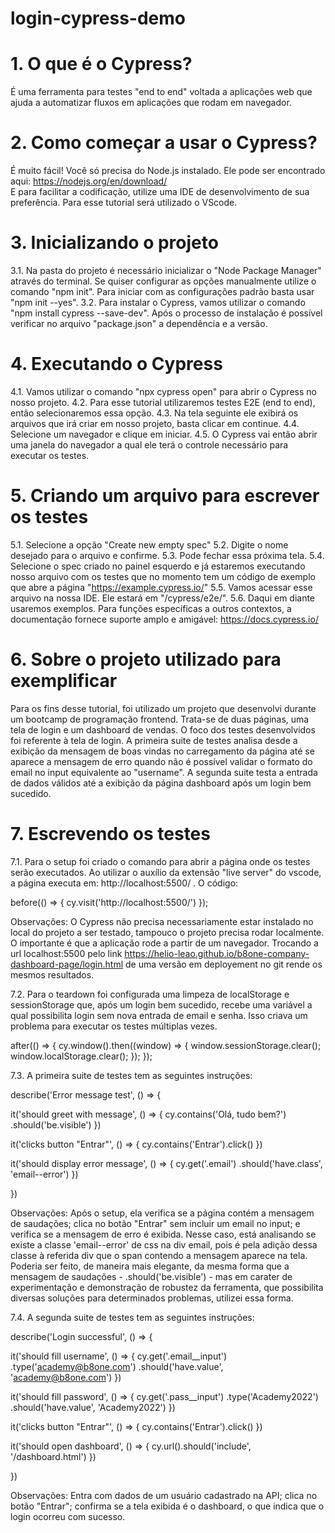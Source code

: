 
# login-cypress-demo


# 1. O que é o Cypress?

É uma ferramenta para testes "end to end" voltada a aplicações web que ajuda a automatizar fluxos em aplicações que rodam em navegador.


# 2. Como começar a usar o Cypress?

É muito fácil! Você só precisa do Node.js instalado. Ele pode ser encontrado aqui: https://nodejs.org/en/download/  
E para facilitar a codificação, utilize uma IDE de desenvolvimento de sua preferência. Para esse tutorial será utilizado o VScode.


# 3. Inicializando o projeto

3.1. Na pasta do projeto é necessário inicializar o "Node Package Manager" através do terminal. Se quiser configurar as opções manualmente utilize o comando "npm init". Para iniciar com as configurações padrão basta usar "npm init --yes".
3.2. Para instalar o Cypress, vamos utilizar o comando "npm install cypress --save-dev". Após o processo de instalação é possível verificar no arquivo "package.json" a dependência e a versão.


# 4. Executando o Cypress

4.1. Vamos utilizar o comando "npx cypress open" para abrir o Cypress no nosso projeto.
4.2. Para esse tutorial utilizaremos testes E2E (end to end), então selecionaremos essa opção.
4.3. Na tela seguinte ele exibirá os arquivos que irá criar em nosso projeto, basta clicar em continue.
4.4. Selecione um navegador e clique em iniciar.
4.5. O Cypress vai então abrir uma janela do navegador a qual ele terá o controle necessário para executar os testes.


# 5. Criando um arquivo para escrever os testes

5.1. Selecione a opção "Create new empty spec"
5.2. Digite o nome desejado para o arquivo e confirme.
5.3. Pode fechar essa próxima tela.
5.4. Selecione o spec criado no painel esquerdo e já estaremos executando nosso arquivo com os testes que no momento tem um código de exemplo que abre a página "https://example.cypress.io/"
5.5. Vamos acessar esse arquivo na nossa IDE. Ele estará em "/cypress/e2e/".
5.6. Daqui em diante usaremos exemplos. Para funções específicas a outros contextos, a documentação fornece suporte amplo e amigável: https://docs.cypress.io/


# 6. Sobre o projeto utilizado para exemplificar

Para os fins desse tutorial, foi utilizado um projeto que desenvolvi durante um bootcamp de programação frontend. Trata-se de duas páginas, uma tela de login e um dashboard de vendas. O foco dos testes desenvolvidos foi referente à tela de login. A primeira suite de testes analisa desde a exibição da mensagem de boas vindas no carregamento da página até se aparece a mensagem de erro quando não é possível validar o formato do email no input equivalente ao "username". A segunda suite testa a entrada de dados válidos até a exibição da página dashboard após um login bem sucedido.


# 7. Escrevendo os testes

7.1. Para o setup foi criado o comando para abrir a página onde os testes serão executados. Ao utilizar o auxílio da extensão "live server" do vscode, a página executa em: http://localhost:5500/ . O código:

before(() => {
  cy.visit('http://localhost:5500/')
});

Observações:
O Cypress não precisa necessariamente estar instalado no local do projeto a ser testado, tampouco o projeto precisa rodar localmente. O importante é que a aplicação rode a partir de um navegador. Trocando a url localhost:5500 pelo link https://helio-leao.github.io/b8one-company-dashboard-page/login.html de uma versão em deployement no git rende os mesmos resultados.


7.2. Para o teardown foi configurada uma limpeza de localStorage e sessionStorage que, após um login bem sucedido, recebe uma variável a qual possibilita login sem nova entrada de email e senha. Isso criava um problema para executar os testes múltiplas vezes.

after(() => {
  cy.window().then((window) => {
    window.sessionStorage.clear();
    window.localStorage.clear();
  });
});


7.3. A primeira suite de testes tem as seguintes instruções:

describe('Error message test', () => {

  it('should greet with message', () => {
    cy.contains('Olá, tudo bem?')
      .should('be.visible')
  })

  it('clicks button "Entrar"', () => {
    cy.contains('Entrar').click()
  })

  it('should display error message', () => {
      cy.get('.email')
        .should('have.class', 'email--error')
  })

})

Observações:
Após o setup, ela verifica se a página contém a mensagem de saudações; clica no botão "Entrar" sem incluir um email no input; e verifica se a mensagem de erro é exibida. Nesse caso, está analisando se existe a classe 'email--error' de css na div email, pois é pela adição dessa classe à referida div que o span contendo a mensagem aparece na tela. Poderia ser feito, de maneira mais elegante, da mesma forma que a mensagem de saudações - .should('be.visible') - mas em carater de experimentação e demonstração de robustez da ferramenta, que possibilita diversas soluções para determinados problemas, utilizei essa forma.


7.4. A segunda suite de testes tem as seguintes instruções:

describe('Login successful', () => {
  
  it('should fill username', () => {
    cy.get('.email__input')
      .type('academy@b8one.com')
      .should('have.value', 'academy@b8one.com')
  })

  it('should fill password', () => {
    cy.get('.pass__input')
      .type('Academy2022')
      .should('have.value', 'Academy2022')
  })

  it('clicks button "Entrar"', () => {
    cy.contains('Entrar').click()
  })

  it('should open dashboard', () => {
    cy.url().should('include', '/dashboard.html')
  })
  
})

Observações:
Entra com dados de um usuário cadastrado na API; clica no botão "Entrar"; confirma se a tela exibida é o dashboard, o que indica que o login ocorreu com sucesso.
